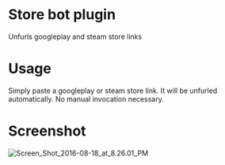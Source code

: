 # Store bot plugin

Unfurls googleplay and steam store links

# Usage

Simply paste a googleplay or steam store link. It will be unfurled automatically.
No manual invocation necessary.

# Screenshot
![Screen_Shot_2016-08-18_at_8.26.01_PM](/uploads/0322ddc4eb565953ae372838d09f8cfe/Screen_Shot_2016-08-18_at_8.26.01_PM.png)